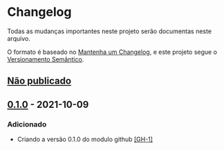 # Changelog

Todas as mudanças importantes neste projeto serão documentas neste arquivo.

O formato é baseado no [Mantenha um Changelog](https://keepachangelog.com/pt-BR/1.0.0/),
e este projeto segue o [Versionamento Semântico](https://semver.org/lang/pt-BR/spec/v2.0.0.html).

## [Não publicado]

## [0.1.0] - 2021-10-09
### Adicionado

- Criando a versão 0.1.0 do modulo github [[GH-1]](https://github.com/mentoriaiac/iac-modulo-github/pull/1)


[Não publicado]: https://github.com/mentoriaiac/iac-modulo-github/compare/0.1.0...HEAD
[0.1.0]: https://github.com/mentoriaiac/iac-modulo-github/releases/tag/0.1.0